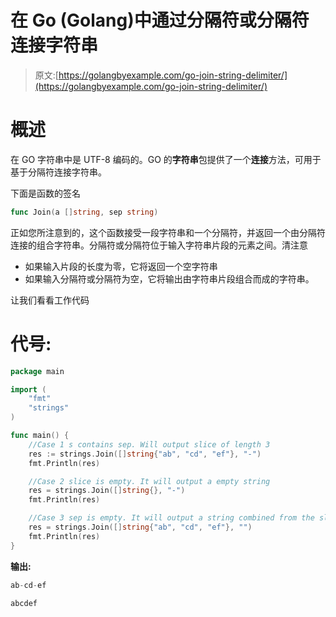 # 在 Go (Golang)中通过分隔符或分隔符连接字符串

> 原文:[https://golangbyexample.com/go-join-string-delimiter/](https://golangbyexample.com/go-join-string-delimiter/)

# **概述**

在 GO 字符串中是 UTF-8 编码的。GO 的**字符串**包提供了一个**连接**方法，可用于基于分隔符连接字符串。

下面是函数的签名

```go
func Join(a []string, sep string)
```

正如您所注意到的，这个函数接受一段字符串和一个分隔符，并返回一个由分隔符连接的组合字符串。分隔符或分隔符位于输入字符串片段的元素之间。清注意

*   如果输入片段的长度为零，它将返回一个空字符串
*   如果输入分隔符或分隔符为空，它将输出由字符串片段组合而成的字符串。

让我们看看工作代码

# **代号:**

```go
package main

import (
    "fmt"
    "strings"
)

func main() {
    //Case 1 s contains sep. Will output slice of length 3
    res := strings.Join([]string{"ab", "cd", "ef"}, "-")
    fmt.Println(res)

    //Case 2 slice is empty. It will output a empty string
    res = strings.Join([]string{}, "-")
    fmt.Println(res)

    //Case 3 sep is empty. It will output a string combined from the slice of strings
    res = strings.Join([]string{"ab", "cd", "ef"}, "")
    fmt.Println(res)
}
```

**输出:**

```go
ab-cd-ef

abcdef
```